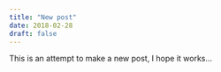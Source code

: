 ```yaml
---
title: "New post"
date: 2018-02-28
draft: false
---
```

This is an attempt to make a new post, I hope it works...